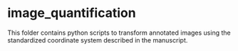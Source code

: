 # image_quantification
This folder contains python scripts to transform annotated images using the standardized coordinate system described in the manuscript.
